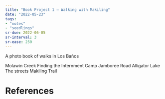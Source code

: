 ```yaml
---
title: "Book Project 1 — Walking with Makiling"
date: "2022-05-23"
tags:
- "notes"
- "seedlings"
sr-due: 2022-06-05
sr-interval: 3
sr-ease: 250
---
```


A photo book of walks in Los Baños

Molawin Creek
Finding the Internment Camp
Jamboree Road
Alligator Lake
The streets
Makiling Trail

# References
